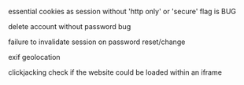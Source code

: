 
essential cookies as session without 'http only' or 'secure' flag is BUG

delete account without password bug

failure to invalidate session on password reset/change

exif geolocation

clickjacking
check if the website could be loaded within an iframe
